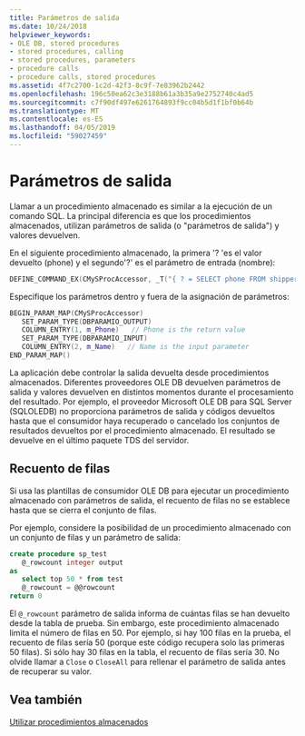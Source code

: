 ```yaml
---
title: Parámetros de salida
ms.date: 10/24/2018
helpviewer_keywords:
- OLE DB, stored procedures
- stored procedures, calling
- stored procedures, parameters
- procedure calls
- procedure calls, stored procedures
ms.assetid: 4f7c2700-1c2d-42f3-8c9f-7e83962b2442
ms.openlocfilehash: 196c50ea62c3e3188b61a3b35a9e2752740c4ad5
ms.sourcegitcommit: c7f90df497e6261764893f9cc04b5d1f1bf0b64b
ms.translationtype: MT
ms.contentlocale: es-ES
ms.lasthandoff: 04/05/2019
ms.locfileid: "59027459"
---
```

# <a name="output-parameters"></a>Parámetros de salida

Llamar a un procedimiento almacenado es similar a la ejecución de un comando SQL. La principal diferencia es que los procedimientos almacenados, utilizan parámetros de salida (o "parámetros de salida") y valores devuelven.

En el siguiente procedimiento almacenado, la primera '? 'es el valor devuelto (phone) y el segundo'?' es el parámetro de entrada (nombre):

```cpp
DEFINE_COMMAND_EX(CMySProcAccessor, _T("{ ? = SELECT phone FROM shippers WHERE name = ? }"))
```

Especifique los parámetros dentro y fuera de la asignación de parámetros:

```cpp
BEGIN_PARAM_MAP(CMySProcAccessor)
   SET_PARAM_TYPE(DBPARAMIO_OUTPUT)
   COLUMN_ENTRY(1, m_Phone)   // Phone is the return value
   SET_PARAM_TYPE(DBPARAMIO_INPUT)
   COLUMN_ENTRY(2, m_Name)   // Name is the input parameter
END_PARAM_MAP()
```

La aplicación debe controlar la salida devuelta desde procedimientos almacenados. Diferentes proveedores OLE DB devuelven parámetros de salida y valores devuelven en distintos momentos durante el procesamiento del resultado. Por ejemplo, el proveedor Microsoft OLE DB para SQL Server (SQLOLEDB) no proporciona parámetros de salida y códigos devueltos hasta que el consumidor haya recuperado o cancelado los conjuntos de resultados devueltos por el procedimiento almacenado. El resultado se devuelve en el último paquete TDS del servidor.

## <a name="row-count"></a>Recuento de filas

Si usa las plantillas de consumidor OLE DB para ejecutar un procedimiento almacenado con parámetros de salida, el recuento de filas no se establece hasta que se cierra el conjunto de filas.

Por ejemplo, considere la posibilidad de un procedimiento almacenado con un conjunto de filas y un parámetro de salida:

```sql
create procedure sp_test
   @_rowcount integer output
as
   select top 50 * from test
   @_rowcount = @@rowcount
return 0
```

El `@_rowcount` parámetro de salida informa de cuántas filas se han devuelto desde la tabla de prueba. Sin embargo, este procedimiento almacenado limita el número de filas en 50. Por ejemplo, si hay 100 filas en la prueba, el recuento de filas sería 50 (porque este código recupera solo las primeras 50 filas). Si sólo hay 30 filas en la tabla, el recuento de filas sería 30. No olvide llamar a `Close` o `CloseAll` para rellenar el parámetro de salida antes de recuperar su valor.

## <a name="see-also"></a>Vea también

[Utilizar procedimientos almacenados](../../data/oledb/using-stored-procedures.md)